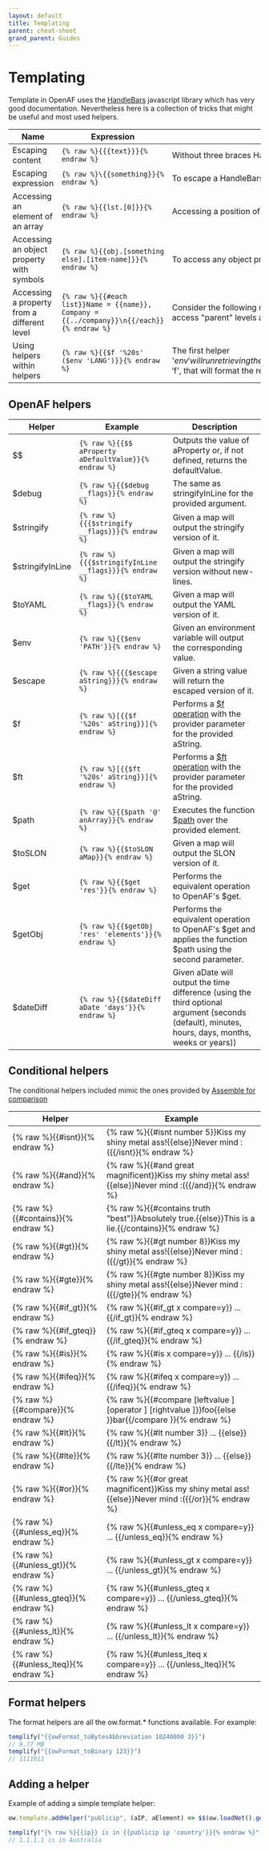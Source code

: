 ```yaml
---
layout: default
title: Templating
parent: cheat-sheet
grand_parent: Guides
---
```


# Templating

Template in OpenAF uses the [HandleBars](https://handlebarsjs.com/guide/) javascript library which has very good documentation. Nevertheless here is a collection of tricks that might be useful and most used helpers.

| Name | Expression | Description |
|------|------------|-------------|
| Escaping content | ````{% raw %}{{{text}}}{% endraw %}```` | Without three braces HandleBars will replace '&' with the HTML escape sequence as well as other characters. |
| Escaping expression | ````{% raw %}\{{something}}{% endraw %}```` | To escape a HandleBars expression just add ´\´ before the first character | 
| Accessing an element of an array | ````{% raw %}{{lst.[0]}}{% endraw %}```` | Accessing a position of a provided array. |
| Accessing an object property with symbols | ````{% raw %}{{obj.[something else].[item-name]}}{% endraw %}```` | To access any object property with a space or other symbols use '[]'. |
| Accessing a property from a different level | ````{% raw %}{{#each list}}Name = {{name}}, Company = {{../company}}\n{{/each}}{% endraw %}```` | Consider the following map = ````{ company: "myC", list: [ { name: "john", name: "anne" } ]}````. You can access "parent" levels as if they were a folder hierarchy (e.g. concatenating "../" as needed) |
| Using helpers within helpers | ````{% raw %}{{$f '%20s' ($env 'LANG')}}{% endraw %}```` | The first helper '$env' will run retrieving the current value for the environment variable 'LANG' and the result is used by the second helper, '$f', that will format the resulting string in a right-justified line with 20 characters long ('%20s') |

## OpenAF helpers

| Helper | Example | Description |
|--------|---------|-------------|
| $$     | ````{% raw %}{{$$ aProperty aDefaultValue}}{% endraw %}```` | Outputs the value of aProperty or, if not defined, returns the defaultValue. |
| $debug | ````{% raw %}{{$debug __flags}}{% endraw %}```` | The same as stringifyInLine for the provided argument. |
| $stringify | ````{% raw %}{{{$stringify __flags}}}{% endraw %}```` | Given a map will output the stringify version of it. |
| $stringifyInLine | ````{% raw %}{{{$stringifyInLine __flags}}}{% endraw %}```` | Given a map will output the stringify version without new-lines. |
| $toYAML | ````{% raw %}{{$toYAML __flags}}{% endraw %}```` | Given a map will output the YAML version of it. |
| $env | ````{% raw %}{{$env 'PATH'}}{% endraw %}```` | Given an environment variable will output the corresponding value. |
| $escape | ````{% raw %}{{{$escape aString}}}{% endraw %}```` | Given a string value will return the escaped version of it. |
| $f | ````{% raw %}[{{$f '%20s' aString}}]{% endraw %}```` | Performs a [$f operation](/docs/guides/cheat-sheet/string-formatter.md) with the provider parameter for the provided aString. |
| $ft | ````{% raw %}[{{$ft '%20s' aString}}]{% endraw %}```` | Performs a [$ft operation](/docs/guides/cheat-sheet/string-formatter.md) with the provider parameter for the provided aString. |
| $path | ````{% raw %}{{$path '@' anArray}}{% endraw %}```` | Executes the function [$path](/docs/concepts/OpenAF-path.md) over the provided element. |
| $toSLON | ````{% raw %}{{$toSLON aMap}}{% endraw %}```` | Given a map will output the SLON version of it. |
| $get | ````{% raw %}{{$get 'res'}}{% endraw %}```` | Performs the equivalent operation to OpenAF's $get. |
| $getObj | ````{% raw %}{{$getObj 'res' 'elements'}}{% endraw %}```` | Performs the equivalent operation to OpenAF's $get and applies the function $path using the second parameter. |
| $dateDiff | ````{% raw %}{{$dateDiff aDate 'days'}}{% endraw %}```` | Given aDate will output the time difference (using the third optional argument (seconds (default), minutes, hours, days, months, weeks or years)) |

## Conditional helpers

The conditional helpers included mimic the ones provided by [Assemble for comparison](https://assemble.io/helpers/helpers-comparison.html)

| Helper | Example |
|--------|---------|
| {% raw %}{{#isnt}}{% endraw %} | {% raw %}{{#isnt number 5}}Kiss my shiny metal ass!{{else}}Never mind :({{/isnt}}{% endraw %} |
| {% raw %}{{#and}}{% endraw %} | {% raw %}{{#and great magnificent}}Kiss my shiny metal ass!{{else}}Never mind :({{/and}}{% endraw %} |
| {% raw %}{{#contains}}{% endraw %} | {% raw %}{{#contains truth "best"}}Absolutely true.{{else}}This is a lie.{{/contains}}{% endraw %} |
| {% raw %}{{#gt}}{% endraw %} | {% raw %}{{#gt number 8}}Kiss my shiny metal ass!{{else}}Never mind :({{/gt}}{% endraw %} |
| {% raw %}{{#gte}}{% endraw %} | {% raw %}{{#gte number 8}}Kiss my shiny metal ass!{{else}}Never mind :({{/gte}}{% endraw %} |
| {% raw %}{{#if_gt}}{% endraw %} | {% raw %}{{#if_gt x compare=y}} ... {{/if_gt}}{% endraw %} |
| {% raw %}{{#if_gteq}}{% endraw %} | {% raw %}{{#if_gteq x compare=y}} ... {{/if_gteq}}{% endraw %} |
| {% raw %}{{#is}}{% endraw %} | {% raw %}{{#is x compare=y}} ... {{/is}}{% endraw %} |
| {% raw %}{{#ifeq}}{% endraw %} | {% raw %}{{#ifeq x compare=y}} ... {{/ifeq}}{% endraw %} |
| {% raw %}{{#compare}}{% endraw %} | {% raw %}{{#compare  [leftvalue ] [operator ] [rightvalue ]}}foo{{else }}bar{{/compare }}{% endraw %} |
| {% raw %}{{#lt}}{% endraw %} | {% raw %}{{#lt number 3}} ... {{else}} {{/lt}}{% endraw %} |
| {% raw %}{{#lte}}{% endraw %} | {% raw %}{{#lte number 3}} ... {{else}} {{/lte}}{% endraw %} |
| {% raw %}{{#or}}{% endraw %} | {% raw %}{{#or great magnificent}}Kiss my shiny metal ass!{{else}}Never mind :({{/or}}{% endraw %} |
| {% raw %}{{#unless_eq}}{% endraw %} | {% raw %}{{#unless_eq x compare=y}} ... {{/unless_eq}}{% endraw %} |
| {% raw %}{{#unless_gt}}{% endraw %} | {% raw %}{{#unless_gt x compare=y}} ... {{/unless_gt}}{% endraw %} |
| {% raw %}{{#unless_gteq}}{% endraw %} | {% raw %}{{#unless_gteq x compare=y}} ... {{/unless_gteq}}{% endraw %} |
| {% raw %}{{#unless_lt}}{% endraw %} | {% raw %}{{#unless_lt x compare=y}} ... {{/unless_lt}}{% endraw %} |
| {% raw %}{{#unless_lteq}}{% endraw %} | {% raw %}{{#unless_lteq x compare=y}} ... {{/unless_lteq}}{% endraw %} |

## Format helpers

The format helpers are all the ow.format.* functions available. For example:

````javascript
templify("{{owFormat_toBytesAbbreviation 10240000 3}}")
// 9.77 MB
templify("{{owFormat_toBinary 123}}")
// 1111011
````

## Adding a helper

Example of adding a simple template helper:

````javascript
ow.template.addHelper("publicip", (aIP, aElement) => $$(ow.loadNet().getPublicIP(aIP)).get(aElement) )

templify("{% raw %}{{ip}} is in {{publicip ip 'country'}}{% endraw %}", { ip: "1.1.1.1" })
// 1.1.1.1 is in Australia
````